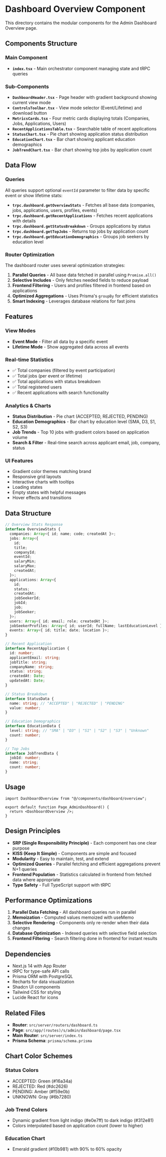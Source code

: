 # Dashboard Overview Component

This directory contains the modular components for the Admin Dashboard Overview page.

## Components Structure

### Main Component

- **`index.tsx`** - Main orchestrator component managing state and tRPC queries

### Sub-Components

- **`DashboardHeader.tsx`** - Page header with gradient background showing current view mode
- **`ControlsToolbar.tsx`** - View mode selector (Event/Lifetime) and download button
- **`MetricsCards.tsx`** - Four metric cards displaying totals (Companies, Jobs, Applications, Users)
- **`RecentApplicationsTable.tsx`** - Searchable table of recent applications
- **`StatusChart.tsx`** - Pie chart showing application status distribution
- **`EducationChart.tsx`** - Bar chart showing applicant education demographics
- **`JobTrendChart.tsx`** - Bar chart showing top jobs by application count

## Data Flow

### Queries

All queries support optional `eventId` parameter to filter data by specific event or show lifetime stats:

- **`trpc.dashboard.getOverviewStats`** - Fetches all base data (companies, jobs, applications, users, profiles, events)
- **`trpc.dashboard.getRecentApplications`** - Fetches recent applications with details
- **`trpc.dashboard.getStatusBreakdown`** - Groups applications by status
- **`trpc.dashboard.getTopJobs`** - Returns top jobs by application count
- **`trpc.dashboard.getEducationDemographics`** - Groups job seekers by education level

### Router Optimization

The dashboard router uses several optimization strategies:

1. **Parallel Queries** - All base data fetched in parallel using `Promise.all()`
2. **Selective Includes** - Only fetches needed fields to reduce payload
3. **Frontend Filtering** - Users and profiles filtered in frontend based on applications
4. **Optimized Aggregations** - Uses Prisma's `groupBy` for efficient statistics
5. **Smart Indexing** - Leverages database relations for fast joins

## Features

### View Modes

- **Event Mode** - Filter all data by a specific event
- **Lifetime Mode** - Show aggregated data across all events

### Real-time Statistics

- ✅ Total companies (filtered by event participation)
- ✅ Total jobs (per event or lifetime)
- ✅ Total applications with status breakdown
- ✅ Total registered users
- ✅ Recent applications with search functionality

### Analytics & Charts

- **Status Distribution** - Pie chart (ACCEPTED, REJECTED, PENDING)
- **Education Demographics** - Bar chart by education level (SMA, D3, S1, S2, S3)
- **Job Trends** - Top 10 jobs with gradient colors based on application volume
- **Search & Filter** - Real-time search across applicant email, job, company, status

### UI Features

- Gradient color themes matching brand
- Responsive grid layouts
- Interactive charts with tooltips
- Loading states
- Empty states with helpful messages
- Hover effects and transitions

## Data Structure

```typescript
// Overview Stats Response
interface OverviewStats {
  companies: Array<{ id; name; code; createdAt }>;
  jobs: Array<{
    id;
    title;
    companyId;
    eventId;
    salaryMin;
    salaryMax;
    createdAt;
  }>;
  applications: Array<{
    id;
    status;
    createdAt;
    jobSeekerId;
    jobId;
    job;
    jobSeeker;
  }>;
  users: Array<{ id; email; role; createdAt }>;
  jobSeekerProfiles: Array<{ id; userId; fullName; lastEducationLevel }>;
  events: Array<{ id; title; date; location }>;
}

// Recent Application
interface RecentApplication {
  id: number;
  applicantEmail: string;
  jobTitle: string;
  companyName: string;
  status: string;
  createdAt: Date;
  updatedAt: Date;
}

// Status Breakdown
interface StatusData {
  name: string; // "ACCEPTED" | "REJECTED" | "PENDING"
  value: number;
}

// Education Demographics
interface EducationData {
  level: string; // "SMA" | "D3" | "S1" | "S2" | "S3" | "Unknown"
  count: number;
}

// Top Jobs
interface JobTrendData {
  jobId: number;
  name: string;
  count: number;
}
```

## Usage

```tsx
import DashboardOverview from "@/components/dashboard/overview";

export default function Page_AdminDashboard() {
  return <DashboardOverview />;
}
```

## Design Principles

- **SRP (Single Responsibility Principle)** - Each component has one clear purpose
- **KISS (Keep It Simple)** - Components are simple and focused
- **Modularity** - Easy to maintain, test, and extend
- **Optimized Queries** - Parallel fetching and efficient aggregations prevent N+1 queries
- **Frontend Population** - Statistics calculated in frontend from fetched data where appropriate
- **Type Safety** - Full TypeScript support with tRPC

## Performance Optimizations

1. **Parallel Data Fetching** - All dashboard queries run in parallel
2. **Memoization** - Computed values memoized with useMemo
3. **Selective Rendering** - Components only re-render when their data changes
4. **Database Optimization** - Indexed queries with selective field selection
5. **Frontend Filtering** - Search filtering done in frontend for instant results

## Dependencies

- Next.js 14 with App Router
- tRPC for type-safe API calls
- Prisma ORM with PostgreSQL
- Recharts for data visualization
- Shadcn UI components
- Tailwind CSS for styling
- Lucide React for icons

## Related Files

- **Router**: `src/server/routers/dashboard.ts`
- **Page**: `src/app/(routes)/s/admin/dashboard/page.tsx`
- **Main Router**: `src/server/index.ts`
- **Prisma Schema**: `prisma/schema.prisma`

## Chart Color Schemes

### Status Colors

- ACCEPTED: Green (#16a34a)
- REJECTED: Red (#dc2626)
- PENDING: Amber (#f59e0b)
- UNKNOWN: Gray (#6b7280)

### Job Trend Colors

- Dynamic gradient from light indigo (#e0e7ff) to dark indigo (#312e81)
- Colors interpolated based on application count (lower to higher)

### Education Chart

- Emerald gradient (#10b981) with 90% to 60% opacity
